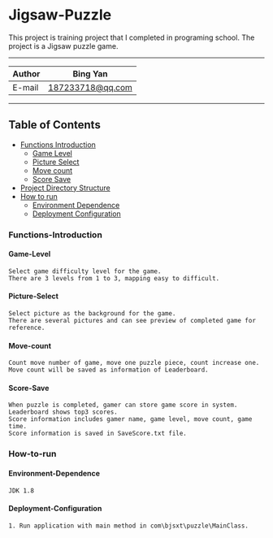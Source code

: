 # Jigsaw-Puzzle
This project is training project that I completed in programing school.
The project is a Jigsaw puzzle game.
****
    
|Author|Bing Yan|
|---|---
|E-mail|187233718@qq.com


****
## Table of Contents
* [Functions Introduction](#Functions-Introduction)
    * [Game Level](#Game-Level)
    * [Picture Select](#Picture-Select)
    * [Move count](#Move-count)
    * [Score Save](#Score-Save)
* [Project Directory Structure](#Project-Directory-Structure)
* [How to run](#How-to-run)
    * [Environment Dependence](#Environment-Dependence)
    * [Deployment Configuration](#Deployment-Configuration)
    
### Functions-Introduction
#### Game-Level
```
Select game difficulty level for the game.
There are 3 levels from 1 to 3, mapping easy to difficult.
```
#### Picture-Select
```
Select picture as the background for the game.
There are several pictures and can see preview of completed game for reference.
```
#### Move-count
```
Count move number of game, move one puzzle piece, count increase one.
Move count will be saved as information of Leaderboard.
```

#### Score-Save
```
When puzzle is completed, gamer can store game score in system.
Leaderboard shows top3 scores.
Score information includes gamer name, game level, move count, game time.
Score information is saved in SaveScore.txt file.
```

### How-to-run
#### Environment-Dependence 
```
JDK 1.8
```
#### Deployment-Configuration
```
1. Run application with main method in com\bjsxt\puzzle\MainClass.
```
